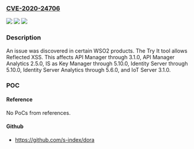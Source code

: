 ### [CVE-2020-24706](https://cve.mitre.org/cgi-bin/cvename.cgi?name=CVE-2020-24706)
![](https://img.shields.io/static/v1?label=Product&message=n%2Fa&color=blue)
![](https://img.shields.io/static/v1?label=Version&message=n%2Fa&color=blue)
![](https://img.shields.io/static/v1?label=Vulnerability&message=n%2Fa&color=brighgreen)

### Description

An issue was discovered in certain WSO2 products. The Try It tool allows Reflected XSS. This affects API Manager through 3.1.0, API Manager Analytics 2.5.0, IS as Key Manager through 5.10.0, Identity Server through 5.10.0, Identity Server Analytics through 5.6.0, and IoT Server 3.1.0.

### POC

#### Reference
No PoCs from references.

#### Github
- https://github.com/s-index/dora

